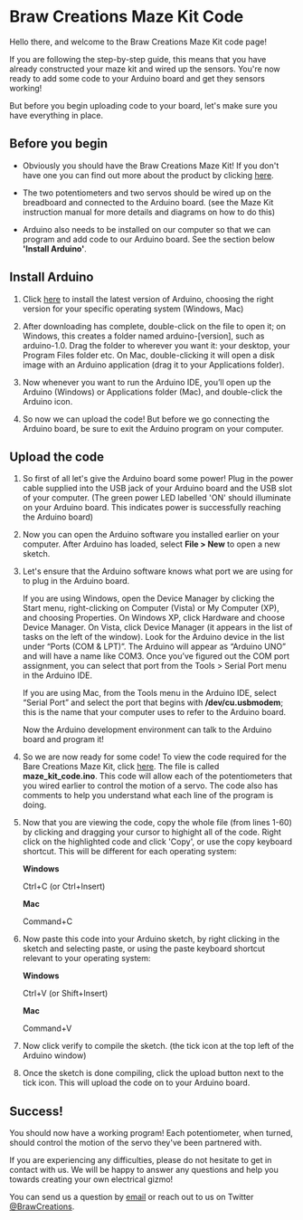 # Braw Creations Maze Kit Code
<p> Hello there, and welcome to the Braw Creations Maze Kit code page! </p>

<p> If you are following the step-by-step guide, this means that you have already constructed your maze kit and wired up the sensors. You're now ready to add some code to your Arduino board and get they sensors working! </p>

<p> But before you begin uploading code to your board, let's make sure you have everything in place. </p>

<h2><a id="user-content-requirements" class="anchor" href="#requirements" aria-hidden="true"><span class="octicon octicon-link"></span></a>Before you begin</h2>

<ul>
<li><p> Obviously you should have the Braw Creations Maze Kit! If you don't have one you can find out more about the product by clicking <a href="https://twitter.com/BrawCreations">here</a>.</p></li>
<li><p> The two potentiometers and two servos should be wired up on the breadboard and connected to the Arduino board. (see the Maze Kit instruction manual for more details and diagrams on how to do this)</p></li>
<li><p> Arduino also needs to be installed on our computer so that we can program and add code to our Arduino board. See the section below <strong>'Install Arduino'</strong>.</p></li>
</ul>

<h2><a id="user-content-installarduino" class="anchor" href="#installarduino" aria-hidden="true"><span class="octicon octicon-link"></span></a>Install Arduino</h2>

<ol>
<li><p> Click <a href="http://arduino.cc/en/Main/Software">here</a> to install the latest version of Arduino, choosing the right version for your specific operating system (Windows, Mac)
<li><p> After downloading has complete, double-click on the file to open it; on Windows, this creates a folder named arduino-[version], such as arduino-1.0. Drag the folder to wherever you want it: your desktop, your Program Files folder etc. On Mac, double-clicking it will open a disk image with an Arduino application (drag it to your Applications folder).</p></li>
<li><p> Now whenever you want to run the Arduino IDE, you’ll open up the Arduino (Windows) or Applications folder (Mac), and double-click the Arduino icon.</p></li>
<li><p> So now we can upload the code! But before we go connecting the Arduino board, be sure to exit the Arduino program on your computer.</p></li> 
</ol>

<h2><a id="user-content-uploadthecode" class="anchor" href="#uploadthecode" aria-hidden="true"><span class="octicon octicon-link"></span></a>Upload the code</h2>

<ol>
<p><li> So first of all let's give the Arduino board some power! Plug in the power cable supplied into the USB jack of your Arduino board and the USB slot of your computer. (The green power LED labelled 'ON' should illuminate on your Arduino board. This indicates power is successfully reaching the Arduino board)</p></li>

<p><li> Now you can open the Arduino software you installed earlier on your computer. After Arduino has loaded, select <strong>File > New</strong> to open a new sketch.</li></p>

<p><li> Let's ensure that the Arduino software knows what port we are using for to plug in the Arduino board.</p>

<p> If you are using Windows, open the Device Manager by clicking the Start menu, right-clicking on Computer (Vista) or My Computer (XP), and choosing Properties. On Windows XP, click Hardware and choose Device Manager. On Vista, click Device Manager (it appears in the list of tasks on the left of the window). Look for the Arduino device in the list under “Ports (COM & LPT)”. The Arduino will appear as “Arduino UNO” and will have a name like COM3. Once you’ve figured out the COM port assignment, you can select that port from the Tools > Serial Port menu in the Arduino IDE.</p>

<p> If you are using Mac, from the Tools menu in the Arduino IDE, select “Serial Port” and select the port that begins with <strong>/dev/cu.usbmodem</strong>; this is the name that your computer uses to refer to the Arduino board.</li></p>

<p> Now the Arduino development environment can talk to the Arduino board and program it!</p> 

<p><li> So we are now ready for some code! To view the code required for the Bare Creations Maze Kit, click <a href="https://github.com/BrawCreations/maze_kit/blob/master/maze_kit_code.ino">here</a>. The file is called <strong>maze_kit_code.ino</strong>. This code will allow each of the potentiometers that you wired earlier to control the motion of a servo. The code also has comments to help you understand what each line of the program is doing.</li></p>

<p><li> Now that you are viewing the code, copy the whole file (from lines 1-60) by clicking and dragging your cursor to highight all of the code. Right click on the highlighted code and click 'Copy', or use the copy keyboard shortcut. This will be different for each operating system:</p>

<p><strong>Windows</strong></p>

<p>Ctrl+C (or Ctrl+Insert)</p>

<p><strong>Mac</strong></p>

<p>Command+C</p>

<li><p>Now paste this code into your Arduino sketch, by right clicking in the sketch and selecting paste, or using the paste keyboard shortcut relevant to your operating system:</p></li>

<p><strong>Windows</strong></p>

<p>Ctrl+V (or Shift+Insert)</p>

<p><strong>Mac</strong></p>

<p>Command+V</p>

<p><li>Now click verify to compile the sketch. (the tick icon at the top left of the Arduino window)</li></p>

<p><li>Once the sketch is done compiling, click the upload button next to the tick icon. This will upload the code on to your Arduino board.</li></p>
</ol>

<h2><a id="user-content-success" class="anchor" href="#success" aria-hidden="true"><span class="octicon octicon-link"></span></a>Success!</h2>

<p> You should now have a working program! Each potentiometer, when turned, should control the motion of the servo they've been partnered with.</p>

<p> If you are experiencing any difficulties, please do not hesitate to get in contact with us. We will be happy to answer any questions and help you towards creating your own electrical gizmo!</p>

<p> You can send us a question by <a href="mailto:brawcreationscompany@gmail.com">email</a> or reach out to us on Twitter <a href="https://twitter.com/BrawCreations">@BrawCreations</a>.</p>
